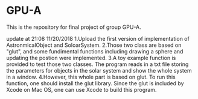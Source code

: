 # GPU-A
This is the repository for final project of group GPU-A.

update at 21:08 11/20/2018
1.Upload the first version of implementation of AstronmicalObject and SoloarSystem.
2.Those two class are based on "glut", and some fundimental functions including drawing a sphere and updating the postion were implemented.
3.A toy example function is provided to test those two classes. The program reads in a txt file storing the parameters for objects in the solar system and show the whole system in a window.
4.However, this whole part is based on glut. To run this function, one should install the glut library. Since the glut is included by Xcode on Mac OS, one can use Xcode to build this program.
